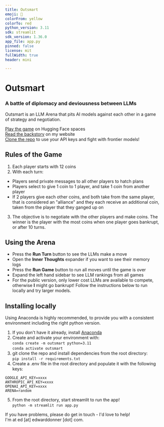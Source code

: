 ```yaml
---
title: Outsmart
emoji: 🧠
colorFrom: yellow
colorTo: red
python_version: 3.11
sdk: streamlit
sdk_version: 1.36.0
app_file: app.py
pinned: false
license: mit
fullWidth: true
header: mini

---
```


# Outsmart
### A battle of diplomacy and deviousness between LLMs

Outsmart is an LLM Arena that pits AI models against each other
in a game of strategy and negotiation.

[Play the game](https://huggingface.co/spaces/ed-donner/outsmart) on Hugging Face spaces  
[Read the backstory](https://edwarddonner.com/2024/08/05/outsmart/) on my website  
[Clone the repo](https://github.com/ed-donner/outsmart) to use your API keys and fight with frontier models!

## Rules of the Game

1. Each player starts with 12 coins
2. With each turn:
- Players send private messages to all other players to hatch plans
- Players select to give 1 coin to 1 player, and take 1 coin from another player
- If 2 players give each other coins, and both take from the same player, that is considered an "alliance" and they each receive an additional coin, taken from the player that they ganged up on
3. The objective is to negotiate with the other players and make coins. The winner is the player with the most coins when one player goes bankrupt, or after 10 turns.

## Using the Arena

- Press the **Run Turn** button to see the LLMs make a move
- Open the **Inner Thoughts** expander if you want to see their memory logs
- Press the **Run Game** button to run all moves until the game is over
- Expand the left hand sidebar to see LLM rankings from all games
- For the public version, only lower cost LLMs are available to compete, otherwise **I** might go bankrupt! Follow the instructions below to run locally and try larger models.

## Installing locally

Using Anaconda is highly recommended, to provide you with a consistent environment including the right python version.

1. If you don't have it already, install [Anaconda](https://docs.anaconda.com/anaconda/install/)
2. Create and activate your environment with:  
`conda create -m outsmart python=3.11`  
`conda activate outsmart`
3. git clone the repo and install dependencies from the root directory:  
`pip install -r requirements.txt`
4. Create a .env file in the root directory and populate it with the following keys:  
```
GOOGLE_API_KEY=xxxx  
ANTHROPIC_API_KEY=xxxx  
OPENAI_API_KEY=xxxx  
ARENA=random
```
5. From the root directory, start streamlit to run the app!  
`python -m streamlit run app.py`

If you have problems, please do get in touch - I'd love to help!  
I'm at ed [at] edwarddonner [dot] com.

